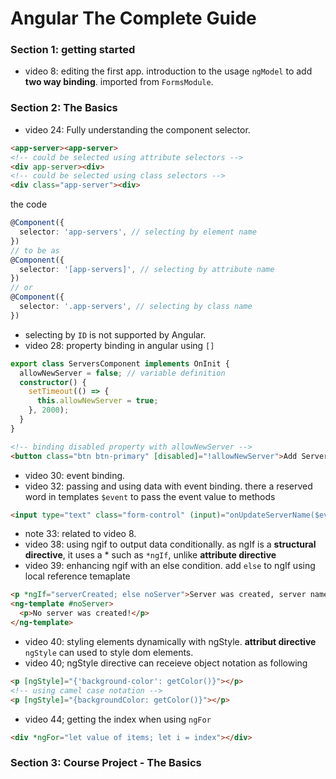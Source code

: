 # Angular The Complete Guide

### Section 1: getting started

- video 8: editing the first app. introduction to the usage `ngModel` to add **two way binding**. imported from `FormsModule`.


### Section 2: The Basics
- video 24: Fully understanding the component selector.
```html
<app-server><app-server>
<!-- could be selected using attribute selectors -->
<div app-server><div>
<!-- could be selected using class selectors -->
<div class="app-server"><div>
```
the code
```typescript
@Component({
  selector: 'app-servers', // selecting by element name
})
// to be as
@Component({
  selector: '[app-servers]', // selecting by attribute name
})
// or
@Component({
  selector: '.app-servers', // selecting by class name
})
```
- selecting by `ID` is not supported by Angular.
- video 28: property binding in angular using `[]`
```typescript
export class ServersComponent implements OnInit {
  allowNewServer = false; // variable definition
  constructor() {
    setTimeout(() => {
      this.allowNewServer = true;
    }, 2000);
  }
}
```
```html
<!-- binding disabled property with allowNewServer -->
<button class="btn btn-primary" [disabled]="!allowNewServer">Add Server</button>
```
- video 30: event binding. 
- video 32: passing and using data with event binding. there a reserved word in templates `$event` to pass the event value to methods
```html
<input type="text" class="form-control" (input)="onUpdateServerName($event)">
```
- note 33: related to video 8.
- video 38: using ngif to output data conditionally. as ngIf is a **structural directive**, it uses a * such as `*ngIf`, unlike **attribute directive**
- video 39: enhancing ngif with an else condition. add `else` to ngIf using local reference temaplate
```html
<p *ngIf="serverCreated; else noServer">Server was created, server name is {{ serverName }}</p>
<ng-template #noServer>
  <p>No server was created!</p>
</ng-template>
```
- video 40: styling elements dynamically with ngStyle. **attribut directive** `ngStyle` can used to style dom elements.
- video 40; ngStyle directive can receieve object notation as following
```html
<p [ngStyle]="{'background-color': getColor()}"></p>
<!-- using camel case notation -->
<p [ngStyle]="{backgroundColor: getColor()}"></p>
```
- video 44; getting the index when using `ngFor`
```html
<div *ngFor="let value of items; let i = index"></div>
```

### Section 3: Course Project - The Basics

